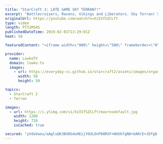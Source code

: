 ```yaml
---
title: "StarCraft 2: LATE GAME SKY TERRAN?!"
excerpt: "Battlecruisers, Ravens, Vikings and Liberators. Sky Terran! Subscribe for more videos: http://lowko.tv/youtube Gumiho vs Solar: https://www.youtube.com/watch?v=3Xs5rH-meHo  This game between TY and Dark starts out very explosively. Both players try to outsmart each other and after early game cheese we"
originalUrl: https://youtube.com/watch?v=XzISfSZCLfY
type: video
length: PT31M34S
publishedDateTime: 2019-02-01T13:29:01Z
heat: 50

featuredContent: "<iframe width=\"800\" height=\"500\" frameborder=\"0\" src=\"https://www.youtube.com/embed/XzISfSZCLfY\" allow=\"accelerometer; autoplay; encrypted-media; gyroscope; picture-in-picture\" allowfullscreen></iframe>"

provider:
  name: LowkoTV
  domain: lowko.tv
  images:
    - url: https://everyday-cc.github.io/starcraft2/assets/images/organizations/lowko.tv-50x50.jpg
      width: 50
      height: 50

topics:
  - StarCraft 2
  - Terran

images:
  - url: https://i.ytimg.com/vi/XzISfSZCLfY/maxresdefault.jpg
    width: 1280
    height: 720
    isCached: true

secured: "yVdaVwou/aAgluQK3Bd8G4oHEzjYOdLOnP08RXF+WUUkfgN8+bARrE+JDfg6f9kDArrF1cSkY0EqmtxFoZpTDUNq+Yor1GrVSmmqJXl4BV2x6CA0fB3NO06ZGI/Sljbg5/9c7t+QY3m/2o7ETZuVKGFQuroZdJbNSj+/WbFv0fRE8SzngmRfbE5/PJZIZlQvJgT0FNn1QQldIlyamtibJ7AzFLBVKAqn4L1L1klobRHLPoK5QLWl+L7BmTkSyqKHzKhjhuXhtamvRK8w44xIXgNOC+YfpkX6bOfbNoHvScnur6NJBnHNZMSB2k/Z6Lb6iK7PDtTlV0FkpHtXamHyhiJ3BQQWEDwxpevRxX1K2hluq6936aJllJHiZt7JavwI18HvGFe9dvp+uNFTm5SOYaZrccDyXct3O6KBGDj2YA76rpO7awXu3P8O7gcndDyy;9Y8FuhSpVKFNjIwVmzUy7g=="
---
```


